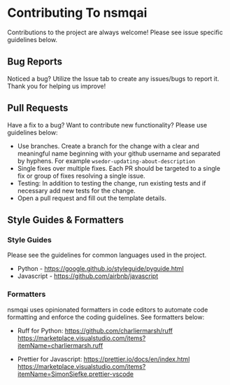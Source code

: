 # Contributing To nsmqai
Contributions to the project are always welcome! Please see issue specific guidelines below.

## Bug Reports
Noticed a bug? Utilize the Issue tab to create any issues/bugs to report it. Thank you for helping us improve!

## Pull Requests

Have a fix to a bug? Want to contribute new functionality? Please use guidelines below:
- Use branches. Create a branch for the change with a clear and meaningful name beginning with your github username and separated by hyphens. For example `wsedor-updating-about-description`
- Single fixes over multiple fixes. Each PR should be targeted to a single fix or group of fixes resolving a single issue.
- Testing: In addition to testing the  change, run existing tests and if necessary add new tests for the change.
- Open a pull request and fill out the template details.

## Style Guides & Formatters
### Style Guides
Please see the guidelines for common languages used in the project.
- Python - https://google.github.io/styleguide/pyguide.html
- Javascript - https://github.com/airbnb/javascript

### Formatters
nsmqai uses opinionated formatters in code editors to automate code formatting and enforce the coding guidelines. See formatters below:
- Ruff for Python: 
https://github.com/charliermarsh/ruff
https://marketplace.visualstudio.com/items?itemName=charliermarsh.ruff

- Prettier for Javascript:
https://prettier.io/docs/en/index.html
https://marketplace.visualstudio.com/items?itemName=SimonSiefke.prettier-vscode 
